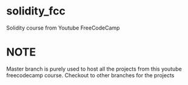 # solidity_fcc
Solidity course from Youtube FreeCodeCamp

# NOTE
Master branch is purely used to host all the projects from this youtube freecodecamp course. Checkout to other branches for the projects

